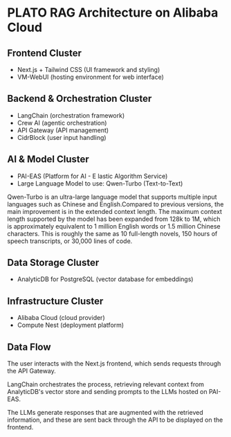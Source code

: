 # PLATO RAG Architecture on Alibaba Cloud

## Frontend Cluster
- Next.js + Tailwind CSS (UI framework and styling)
- VM-WebUI (hosting environment for web interface)

## Backend & Orchestration Cluster
- LangChain (orchestration framework)
- Crew AI (agentic orchestration)
- API Gateway (API management)
- CidrBlock (user input handling)

## AI & Model Cluster
- PAI-EAS (Platform for AI - E  lastic Algorithm Service)
- Large Language Model to use: Qwen-Turbo (Text-to-Text)

Qwen-Turbo is an ultra-large language model that supports multiple input languages such as Chinese and English.Compared to previous versions, the main improvement is in the extended context length. The maximum context length supported by the model has been expanded from 128k to 1M, which is approximately equivalent to 1 million English words or 1.5 million Chinese characters. This is roughly the same as 10 full-length novels, 150 hours of speech transcripts, or 30,000 lines of code.

## Data Storage Cluster
- AnalyticDB for PostgreSQL (vector database for embeddings)

## Infrastructure Cluster
- Alibaba Cloud (cloud provider)
- Compute Nest (deployment platform)

## Data Flow
The user interacts with the Next.js frontend, which sends requests through the API Gateway. 

LangChain orchestrates the process, retrieving relevant context from AnalyticDB's vector store and sending prompts to the LLMs hosted on PAI-EAS. 

The LLMs generate responses that are augmented with the retrieved information, and these are sent back through the API to be displayed on the frontend.
